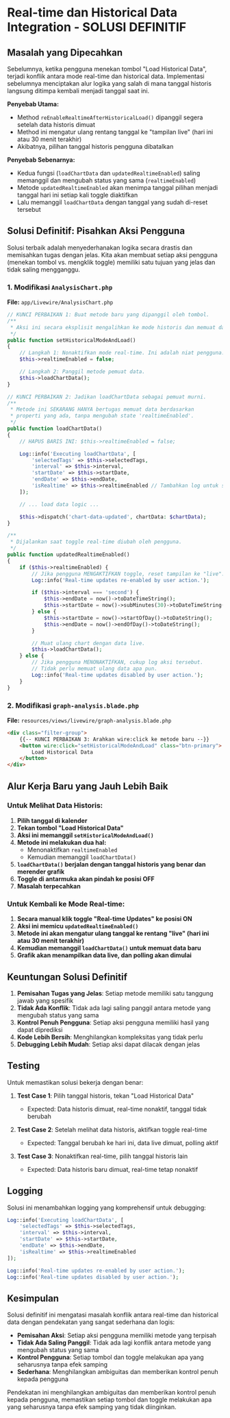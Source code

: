 # Real-time dan Historical Data Integration - SOLUSI DEFINITIF

## Masalah yang Dipecahkan

Sebelumnya, ketika pengguna menekan tombol "Load Historical Data", terjadi konflik antara mode real-time dan historical data. Implementasi sebelumnya menciptakan alur logika yang salah di mana tanggal historis langsung ditimpa kembali menjadi tanggal saat ini.

**Penyebab Utama:**

-   Method `reEnableRealtimeAfterHistoricalLoad()` dipanggil segera setelah data historis dimuat
-   Method ini mengatur ulang rentang tanggal ke "tampilan live" (hari ini atau 30 menit terakhir)
-   Akibatnya, pilihan tanggal historis pengguna dibatalkan

**Penyebab Sebenarnya:**

-   Kedua fungsi (`loadChartData` dan `updatedRealtimeEnabled`) saling memanggil dan mengubah status yang sama (`realtimeEnabled`)
-   Metode `updatedRealtimeEnabled` akan menimpa tanggal pilihan menjadi tanggal hari ini setiap kali toggle diaktifkan
-   Lalu memanggil `loadChartData` dengan tanggal yang sudah di-reset tersebut

## Solusi Definitif: Pisahkan Aksi Pengguna

Solusi terbaik adalah menyederhanakan logika secara drastis dan memisahkan tugas dengan jelas. Kita akan membuat setiap aksi pengguna (menekan tombol vs. mengklik toggle) memiliki satu tujuan yang jelas dan tidak saling mengganggu.

### 1. Modifikasi `AnalysisChart.php`

**File:** `app/Livewire/AnalysisChart.php`

```php
// KUNCI PERBAIKAN 1: Buat metode baru yang dipanggil oleh tombol.
/**
 * Aksi ini secara eksplisit mengalihkan ke mode historis dan memuat data.
 */
public function setHistoricalModeAndLoad()
{
    // Langkah 1: Nonaktifkan mode real-time. Ini adalah niat pengguna.
    $this->realtimeEnabled = false;

    // Langkah 2: Panggil metode pemuat data.
    $this->loadChartData();
}

// KUNCI PERBAIKAN 2: Jadikan loadChartData sebagai pemuat murni.
/**
 * Metode ini SEKARANG HANYA bertugas memuat data berdasarkan
 * properti yang ada, tanpa mengubah state 'realtimeEnabled'.
 */
public function loadChartData()
{
    // HAPUS BARIS INI: $this->realtimeEnabled = false;

    Log::info('Executing loadChartData', [
        'selectedTags' => $this->selectedTags,
        'interval' => $this->interval,
        'startDate' => $this->startDate,
        'endDate' => $this->endDate,
        'isRealtime' => $this->realtimeEnabled // Tambahkan log untuk status saat ini
    ]);

    // ... load data logic ...

    $this->dispatch('chart-data-updated', chartData: $chartData);
}

/**
 * Dijalankan saat toggle real-time diubah oleh pengguna.
 */
public function updatedRealtimeEnabled()
{
    if ($this->realtimeEnabled) {
        // Jika pengguna MENGAKTIFKAN toggle, reset tampilan ke "live".
        Log::info('Real-time updates re-enabled by user action.');

        if ($this->interval === 'second') {
            $this->endDate = now()->toDateTimeString();
            $this->startDate = now()->subMinutes(30)->toDateTimeString();
        } else {
            $this->startDate = now()->startOfDay()->toDateString();
            $this->endDate = now()->endOfDay()->toDateString();
        }

        // Muat ulang chart dengan data live.
        $this->loadChartData();
    } else {
        // Jika pengguna MENONAKTIFKAN, cukup log aksi tersebut.
        // Tidak perlu memuat ulang data apa pun.
        Log::info('Real-time updates disabled by user action.');
    }
}
```

### 2. Modifikasi `graph-analysis.blade.php`

**File:** `resources/views/livewire/graph-analysis.blade.php`

```html
<div class="filter-group">
    {{-- KUNCI PERBAIKAN 3: Arahkan wire:click ke metode baru --}}
    <button wire:click="setHistoricalModeAndLoad" class="btn-primary">
        Load Historical Data
    </button>
</div>
```

## Alur Kerja Baru yang Jauh Lebih Baik

### Untuk Melihat Data Historis:

1. **Pilih tanggal di kalender**
2. **Tekan tombol "Load Historical Data"**
3. **Aksi ini memanggil `setHistoricalModeAndLoad()`**
4. **Metode ini melakukan dua hal:**
    - Menonaktifkan `realtimeEnabled`
    - Kemudian memanggil `loadChartData()`
5. **`loadChartData()` berjalan dengan tanggal historis yang benar dan merender grafik**
6. **Toggle di antarmuka akan pindah ke posisi OFF**
7. **Masalah terpecahkan**

### Untuk Kembali ke Mode Real-time:

1. **Secara manual klik toggle "Real-time Updates" ke posisi ON**
2. **Aksi ini memicu `updatedRealtimeEnabled()`**
3. **Metode ini akan mengatur ulang tanggal ke rentang "live" (hari ini atau 30 menit terakhir)**
4. **Kemudian memanggil `loadChartData()` untuk memuat data baru**
5. **Grafik akan menampilkan data live, dan polling akan dimulai**

## Keuntungan Solusi Definitif

1. **Pemisahan Tugas yang Jelas**: Setiap metode memiliki satu tanggung jawab yang spesifik
2. **Tidak Ada Konflik**: Tidak ada lagi saling panggil antara metode yang mengubah status yang sama
3. **Kontrol Penuh Pengguna**: Setiap aksi pengguna memiliki hasil yang dapat diprediksi
4. **Kode Lebih Bersih**: Menghilangkan kompleksitas yang tidak perlu
5. **Debugging Lebih Mudah**: Setiap aksi dapat dilacak dengan jelas

## Testing

Untuk memastikan solusi bekerja dengan benar:

1. **Test Case 1**: Pilih tanggal historis, tekan "Load Historical Data"

    - Expected: Data historis dimuat, real-time nonaktif, tanggal tidak berubah

2. **Test Case 2**: Setelah melihat data historis, aktifkan toggle real-time

    - Expected: Tanggal berubah ke hari ini, data live dimuat, polling aktif

3. **Test Case 3**: Nonaktifkan real-time, pilih tanggal historis lain
    - Expected: Data historis baru dimuat, real-time tetap nonaktif

## Logging

Solusi ini menambahkan logging yang komprehensif untuk debugging:

```php
Log::info('Executing loadChartData', [
    'selectedTags' => $this->selectedTags,
    'interval' => $this->interval,
    'startDate' => $this->startDate,
    'endDate' => $this->endDate,
    'isRealtime' => $this->realtimeEnabled
]);

Log::info('Real-time updates re-enabled by user action.');
Log::info('Real-time updates disabled by user action.');
```

## Kesimpulan

Solusi definitif ini mengatasi masalah konflik antara real-time dan historical data dengan pendekatan yang sangat sederhana dan logis:

-   **Pemisahan Aksi**: Setiap aksi pengguna memiliki metode yang terpisah
-   **Tidak Ada Saling Panggil**: Tidak ada lagi konflik antara metode yang mengubah status yang sama
-   **Kontrol Pengguna**: Setiap tombol dan toggle melakukan apa yang seharusnya tanpa efek samping
-   **Sederhana**: Menghilangkan ambiguitas dan memberikan kontrol penuh kepada pengguna

Pendekatan ini menghilangkan ambiguitas dan memberikan kontrol penuh kepada pengguna, memastikan setiap tombol dan toggle melakukan apa yang seharusnya tanpa efek samping yang tidak diinginkan.
